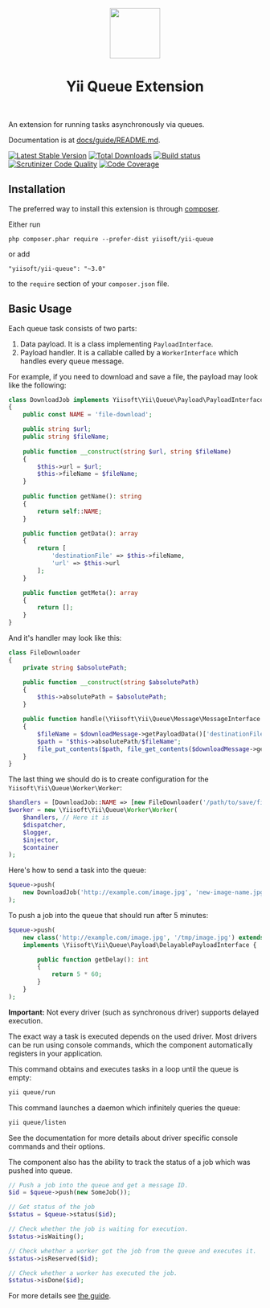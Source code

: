 <p align="center">
    <a href="https://github.com/yiisoft" target="_blank">
        <img src="https://avatars0.githubusercontent.com/u/993323" height="100px">
    </a>
    <h1 align="center">Yii Queue Extension</h1>
    <br>
</p>

An extension for running tasks asynchronously via queues.

Documentation is at [docs/guide/README.md](docs/guide/README.md).

[![Latest Stable Version](https://poser.pugx.org/yiisoft/yii-queue/v/stable.svg)](https://packagist.org/packages/yiisoft/yii-queue)
[![Total Downloads](https://poser.pugx.org/yiisoft/yii-queue/downloads.svg)](https://packagist.org/packages/yiisoft/yii-queue)
[![Build status](https://github.com/yiisoft/yii-queue/workflows/build/badge.svg)](https://github.com/yiisoft/yii-queue/actions)
[![Scrutinizer Code Quality](https://scrutinizer-ci.com/g/yiisoft/yii-queue/badges/quality-score.png?b=master)](https://scrutinizer-ci.com/g/yiisoft/yii-queue/?branch=master)
[![Code Coverage](https://scrutinizer-ci.com/g/yiisoft/yii-queue/badges/coverage.png?b=master)](https://scrutinizer-ci.com/g/yiisoft/yii-queue/?branch=master)

Installation
------------

The preferred way to install this extension is through [composer](http://getcomposer.org/download/).

Either run

```
php composer.phar require --prefer-dist yiisoft/yii-queue
```

or add

```
"yiisoft/yii-queue": "~3.0"
```

to the `require` section of your `composer.json` file.

Basic Usage
-----------

Each queue task consists of two parts:
1. Data payload. It is a class implementing `PayloadInterface`.
1. Payload handler. It is a callable called by a `WorkerInterface` which handles every queue message.

For example, if you need to download and save a file, the payload may look like the following:

```php
class DownloadJob implements Yiisoft\Yii\Queue\Payload\PayloadInterface
{
    public const NAME = 'file-download';

    public string $url;
    public string $fileName;
    
    public function __construct(string $url, string $fileName)
    {
        $this->url = $url;
        $this->fileName = $fileName;
    }
    
    public function getName(): string
    {
        return self::NAME;
    }

    public function getData(): array
    {
        return [
            'destinationFile' => $this->fileName,
            'url' => $this->url
        ];
    }

    public function getMeta(): array
    {
        return [];
    }
}
```

And it's handler may look like this:

```php
class FileDownloader
{
    private string $absolutePath;

    public function __construct(string $absolutePath) 
    {
        $this->absolutePath = $absolutePath;
    }

    public function handle(\Yiisoft\Yii\Queue\Message\MessageInterface $downloadMessage): void
    {
        $fileName = $downloadMessage->getPayloadData()['destinationFile'];
        $path = "$this->absolutePath/$fileName"; 
        file_put_contents($path, file_get_contents($downloadMessage->getPayloadData()['url']));
    }
}
```

The last thing we should do is to create configuration for the `Yiisoft\Yii\Queue\Worker\Worker`:
```php
$handlers = [DownloadJob::NAME => [new FileDownloader('/path/to/save/files'), 'handle']];
$worker = new \Yiisoft\Yii\Queue\Worker\Worker(
    $handlers, // Here it is
    $dispatcher,
    $logger,
    $injector,
    $container
);
```

Here's how to send a task into the queue:

```php
$queue->push(
    new DownloadJob('http://example.com/image.jpg', 'new-image-name.jpg')
);
```





To push a job into the queue that should run after 5 minutes:

```php
$queue->push(
    new class('http://example.com/image.jpg', '/tmp/image.jpg') extends DownloadJob 
    implements \Yiisoft\Yii\Queue\Payload\DelayablePayloadInterface {

        public function getDelay(): int
        {
            return 5 * 60;
        }
    }
);
```

**Important:** Not every driver (such as synchronous driver) supports delayed execution.

The exact way a task is executed depends on the used driver. Most drivers can be run using
console commands, which the component automatically registers in your application.

This command obtains and executes tasks in a loop until the queue is empty:

```sh
yii queue/run
```

This command launches a daemon which infinitely queries the queue:

```sh
yii queue/listen
```

See the documentation for more details about driver specific console commands and their options.

The component also has the ability to track the status of a job which was pushed into queue.

```php
// Push a job into the queue and get a message ID.
$id = $queue->push(new SomeJob());

// Get status of the job
$status = $queue->status($id);

// Check whether the job is waiting for execution.
$status->isWaiting();

// Check whether a worker got the job from the queue and executes it.
$status->isReserved($id);

// Check whether a worker has executed the job.
$status->isDone($id);
```

For more details see [the guide](docs/guide/README.md).
